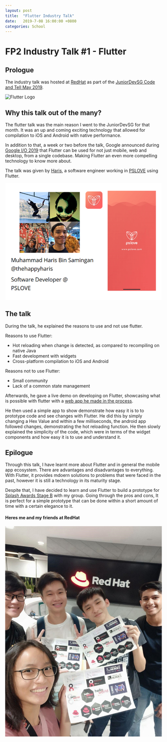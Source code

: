 ```yaml
---
layout: post
title:  "Flutter Industry Talk"
date:   2019-7-08 16:00:00 +0800
categories: School
---
```


# FP2 Industry Talk #1 - Flutter

## Prologue
The industry talk was hosted at [RedHat](https://www.google.com/maps/place/Red+Hat/@1.2759058,103.8451409,17z/data=!3m1!4b1!4m5!3m4!1s0x31da191377716ae1:0x166080ad6b7de256!8m2!3d1.2759058!4d103.8473349) as part of 
the [JuniorDevSG Code and Tell May 2019](https://www.meetup.com/Junior-Developers-Singapore/events/261068688/).

![Flutter Logo](https://scdn.androidcommunity.com/wp-content/uploads/2018/02/flutter.jpeg)

## Why this talk out of the many?
The flutter talk was the main reason I went to the JuniorDevSG for that month. It was an up and coming exciting technology that allowed for compilation to iOS and Android with native performance.

In addition to that, a week or two before the talk, Google announced during [Google I/O 2019](https://events.google.com/io/) that Flutter can be used for not just mobile, web and desktop, from a single codebase. Making Flutter an even more compelling technology to know more about.

The talk was given by [Haris](https://medium.com/@muhamad_haris), a software engineer working in [PSLOVE](https://pslove.com/) using Flutter.

![Happy Haris](https://raw.githubusercontent.com/lczm/lczm.github.io/master/_posts/photos/haris.png)

## The talk
During the talk, he explained the reasons to use and not use flutter.

Reasons to use Flutter:
* Hot reloading when change is detected, as compared to recompiling on native Java
* Fast development with widgets
* Cross-platform compilation to iOS and Android

Reasons not to use Flutter:
* Small community
* Lack of a common state management

Afterwards, he gave a live demo on developing on Flutter, showcasing what is possible with flutter with a [web app he made in the process](https://wordbookapp.com/).

He then used a simple app to show demonstrate how easy it is to to prototype code and see changes with Flutter. He did this by simply changing a Hex Value and within a few milliseconds, the android app followed changes, demonstrating the hot reloading function. He then slowly explained the simplicity of the code, which were in terms of the widget components and how easy it is to use and understand it.

## Epilogue
Through this talk, I have learnt more about Flutter and in general the mobile app ecosystem. There are advantages and disadvantages to everything. With Flutter, it provides mdoern solutions to problems that were faced in the past, however it is still a technology in its maturity stage. 

Despite that, I have decided to learn and use Flutter to build a prototype for [Splash Awards Stage B]() with my group. Going through the pros and cons, It is perfect for a simple prototype that can be done within a short amount of time with a certain elegance to it.

#### Heres me and my friends at RedHat
![Happy Haris](https://raw.githubusercontent.com/lczm/lczm.github.io/master/_posts/photos/redhat.jpg)